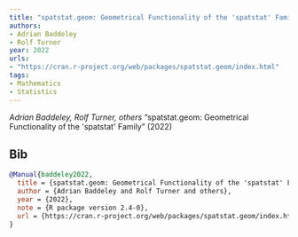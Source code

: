 ```yaml
---
title: "spatstat.geom: Geometrical Functionality of the 'spatstat' Family"
authors:
- Adrian Baddeley
- Rolf Turner
year: 2022
urls:
- "https://cran.r-project.org/web/packages/spatstat.geom/index.html"
tags:
- Mathematics
- Statistics
---
```


<i>Adrian Baddeley, Rolf Turner,  others</i> <span title="">“spatstat.geom: Geometrical Functionality of the 'spatstat' Family”</span> (2022) 

## Bib

```bib
@Manual{baddeley2022,
  title = {spatstat.geom: Geometrical Functionality of the 'spatstat' Family},
  author = {Adrian Baddeley and Rolf Turner and others},
  year = {2022},
  note = {R package version 2.4-0},
  url = {https://cran.r-project.org/web/packages/spatstat.geom/index.html},
}
```
